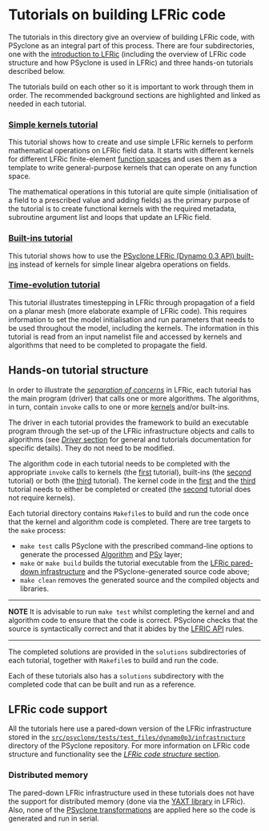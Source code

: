 # Tutorials on building LFRic code

The tutorials in this directory give an overview of building LFRic code,
with PSyclone as an integral part of this process. There are four
subdirectories, one with the
[introduction to LFRic](background) (including the overview of LFRic
code structure and how PSyclone is used in LFRic) and three hands-on
tutorials described below.

The tutorials build on each other so it is important to work through
them in order. The recommended background sections are highlighted and
linked as needed in each tutorial.

### [Simple kernels tutorial](1_simple_kernels)

This tutorial shows how to create and use simple LFRic kernels to
perform mathematical operations on LFRic field data. It starts with
different kernels for different LFRic finite-element [function spaces](
https://psyclone.readthedocs.io/en/stable/dynamo0p3.html#supported-function-spaces)
and uses them as a template to write general-purpose kernels that can
operate on any function space.

The mathematical operations in this tutorial are quite simple (initialisation
of a field to a prescribed value and adding fields) as the primary purpose of
the tutorial is to create functional kernels with the required metadata,
subroutine argument list and loops that update an LFRic field.

### [Built-ins tutorial](2_built_ins)

This tutorial shows how to use the [PSyclone LFRic (Dynamo 0.3 API) built-ins](
https://psyclone.readthedocs.io/en/stable/dynamo0p3.html#built-ins)
instead of kernels for simple linear algebra operations on fields.

### [Time-evolution tutorial](3_time_evolution)

This tutorial illustrates timestepping in LFRic through propagation of a
field on a planar mesh (more elaborate example of LFRic code). This requires
information to set the model initialisation and run parameters that needs to
be used throughout the model, including the kernels. The information in this
tutorial is read from an input namelist file and accessed by kernels and
algorithms that need to be completed to propagate the field.

## Hands-on tutorial structure

In order to illustrate the [*separation of concerns*](
background/LFRic_intro.md#separation-of-concerns) in LFRic, each tutorial
has the main program (driver) that calls one or more algorithms. The
algorithms, in turn, contain `invoke` calls to one or more [kernels](
background/LFRic_kernel.md) and/or built-ins.

The driver in each tutorial provides the framework to build an executable
program through the set-up of the LFRic infrastructure objects and calls
to algorithms (see [*Driver* section](??LINK) for general and tutorials
documentation for specific details). They do not need to be modified.

The algorithm code in each tutorial needs to be completed with the
appropriate `invoke` calls to kernels (the [first](1_simple_kernels)
tutorial), built-ins (the [second](2_built_ins) tutorial) or both (the
[third](3_time_evolution) tutorial). The kernel code in the
[first](1_simple_kernels) and the [third](3_time_evolution) tutorial
needs to either be completed or created (the [second](2_built_ins)
tutorial does not require kernels).

Each tutorial directory contains `Makefile`s to build and run the
code once that the kernel and algorithm code is completed. There are
tree targets to the `make` process:

* `make test` calls PSyclone with the prescribed command-line options
  to generate the processed [Algorithm](??LINK) and [PSy](??LINK) layer;
* `make` or `make build` builds the tutorial executable from the
  [LFRic pared-down infrastructure](#lfric-code-support) and the
  PSyclone-generated source code above;
* `make clean` removes the generated source and the compiled objects
  and libraries.

---
**NOTE**
It is advisable to run `make test` whilst completing the kernel and
and algorithm code to ensure that the code is correct. PSyclone checks
that the source is syntactically correct and that it abides by the
[LFRIC API](https://psyclone.readthedocs.io/en/stable/dynamo0p3.html)
rules.

---

The completed solutions are provided in the `solutions`
subdirectories of each tutorial, together with `Makefile`s to build
and run the code.

Each of these tutorials also has a `solutions` subdirectory with the
completed code that can be built and run as a reference.

## LFRic code support

All the tutorials here use a pared-down version of the LFRic infrastructure
stored in the [`src/psyclone/tests/test_files/dynamo0p3/infrastructure`](
../../../../src/psyclone/tests/test_files/dynamo0p3/infrastructure/README.md)
directory of the PSyclone repository. For more information on LFRic code
structure and functionality see the [*LFRic code structure* section](
background/LFRic_structure.md).

### Distributed memory

The pared-down LFRic infrastructure used in these tutorials does not
have the support for distributed memory (done via the [YAXT library](
https://www.dkrz.de/redmine/projects/yaxt) in LFRic). Also, none of
the [PSyclone transformations](
https://psyclone.readthedocs.io/en/stable/transformations.html) are
applied here so the code is generated and run in serial.
